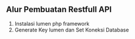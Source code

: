 ## Alur Pembuatan Restfull API 

1. Instalasi lumen php framework
2. Generate Key lumen dan Set Koneksi Database